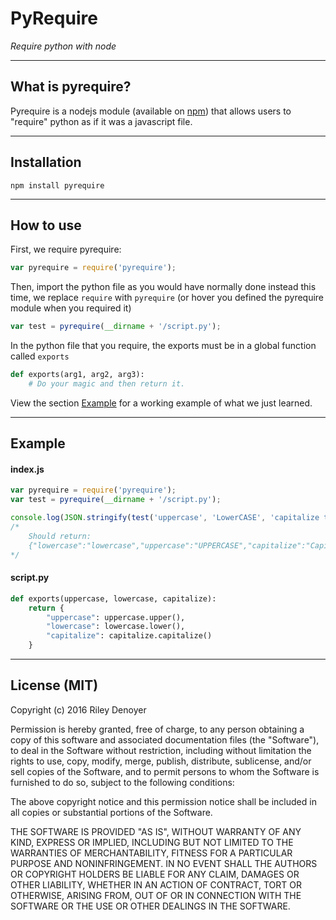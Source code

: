 # PyRequire
*Require python with node*

---

## What is pyrequire?

Pyrequire is a nodejs module (available on [npm](https://www.npmjs.com/)) that allows users to "require" python as if it was a javascript file.

---

## Installation

```npm install pyrequire```

---
## How to use

First, we require pyrequire:
```javascript
var pyrequire = require('pyrequire');
```

Then, import the python file as you would have normally done instead this time, we replace ```require``` with ```pyrequire``` (or hover you defined the pyrequire module when you required it)

```javascript
var test = pyrequire(__dirname + '/script.py');
```

In the python file that you require, the exports must be in a global function called ```exports```

```python
def exports(arg1, arg2, arg3):
    # Do your magic and then return it.
```

View the section [Example](#Example) for a working example of what we just learned.

---
## Example

#### index.js
```javascript
var pyrequire = require('pyrequire');
var test = pyrequire(__dirname + '/script.py');

console.log(JSON.stringify(test('uppercase', 'LowerCASE', 'capitalize this thing.')));
/*
    Should return:
    {"lowercase":"lowercase","uppercase":"UPPERCASE","capitalize":"Capitalize this thing."}
*/
```

#### script&#46;py
```python
def exports(uppercase, lowercase, capitalize):
    return {
        "uppercase": uppercase.upper(),
        "lowercase": lowercase.lower(),
        "capitalize": capitalize.capitalize()
    }
```

---
## License (MIT)

Copyright (c) 2016 Riley Denoyer

Permission is hereby granted, free of charge, to any person obtaining a copy of this software and associated documentation files (the "Software"), to deal in the Software without restriction, including without limitation the rights to use, copy, modify, merge, publish, distribute, sublicense, and/or sell copies of the Software, and to permit persons to whom the Software is furnished to do so, subject to the following conditions:

The above copyright notice and this permission notice shall be included in all copies or substantial portions of the Software.

THE SOFTWARE IS PROVIDED "AS IS", WITHOUT WARRANTY OF ANY KIND, EXPRESS OR IMPLIED, INCLUDING BUT NOT LIMITED TO THE WARRANTIES OF MERCHANTABILITY, FITNESS FOR A PARTICULAR PURPOSE AND NONINFRINGEMENT. IN NO EVENT SHALL THE AUTHORS OR COPYRIGHT HOLDERS BE LIABLE FOR ANY CLAIM, DAMAGES OR OTHER LIABILITY, WHETHER IN AN ACTION OF CONTRACT, TORT OR OTHERWISE, ARISING FROM, OUT OF OR IN CONNECTION WITH THE SOFTWARE OR THE USE OR OTHER DEALINGS IN THE SOFTWARE.
